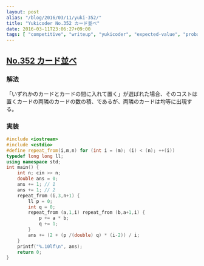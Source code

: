 ```yaml
---
layout: post
alias: "/blog/2016/03/11/yuki-352/"
title: "Yukicoder No.352 カード並べ"
date: 2016-03-11T23:06:27+09:00
tags: [ "competitive", "writeup", "yukicoder", "expected-value", "probability" ]
---
```


## [No.352 カード並べ](http://yukicoder.me/problems/750)

### 解法

「いずれかのカードとカードの間に入れて置く」が選ばれた場合、そのコストは置くカードの両隣のカードの数の積、であるが、両隣のカードは均等に出現する。

### 実装

``` c++
#include <iostream>
#include <cstdio>
#define repeat_from(i,m,n) for (int i = (m); (i) < (n); ++(i))
typedef long long ll;
using namespace std;
int main() {
    int n; cin >> n;
    double ans = 0;
    ans += 1; // 1
    ans += 1; // 2
    repeat_from (i,3,n+1) {
        ll p = 0;
        int q = 0;
        repeat_from (a,1,i) repeat_from (b,a+1,i) {
            p += a * b;
            q += 1;
        }
        ans += (2 + (p /(double) q) * (i-2)) / i;
    }
    printf("%.10lf\n", ans);
    return 0;
}
```
